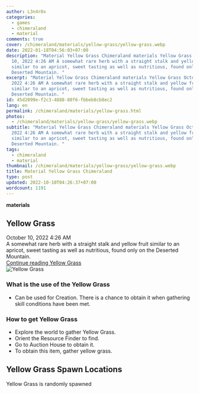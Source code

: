 ```yaml
---
author: L3n4r0x
categories:
  - games
  - chimeraland
  - material
comments: true
cover: /chimeraland/materials/yellow-grass/yellow-grass.webp
date: 2022-01-18T04:56:03+07:00
description: "Material Yellow Grass Chimeraland materials Yellow Grass October
  10, 2022 4:26 AM A somewhat rare herb with a straight stalk and yellow fruit
  similar to an apricot, sweet tasting as well as nutritious, found only on the
  Deserted Mountain. "
excerpt: "Material Yellow Grass Chimeraland materials Yellow Grass October 10,
  2022 4:26 AM A somewhat rare herb with a straight stalk and yellow fruit
  similar to an apricot, sweet tasting as well as nutritious, found only on the
  Deserted Mountain. "
id: 45d2099e-f2c3-4888-80f6-fbbeb8cb8ec2
lang: en
permalink: /chimeraland/materials/yellow-grass.html
photos:
  - /chimeraland/materials/yellow-grass/yellow-grass.webp
subtitle: "Material Yellow Grass Chimeraland materials Yellow Grass October 10,
  2022 4:26 AM A somewhat rare herb with a straight stalk and yellow fruit
  similar to an apricot, sweet tasting as well as nutritious, found only on the
  Deserted Mountain. "
tags:
  - chimeraland
  - material
thumbnail: /chimeraland/materials/yellow-grass/yellow-grass.webp
title: Material Yellow Grass Chimeraland
type: post
updated: 2022-10-10T04:26:37+07:00
wordcount: 1191
---
```


<link
  rel="stylesheet"
  href="https://rawcdn.githack.com/dimaslanjaka/Web-Manajemen/870a349/css/bootstrap-5-3-0-alpha3-wrapper.css"
/>
<section id="bootstrap-wrapper">
  <div data-bs-theme="dark">
    <div
      class="row g-0 border rounded overflow-hidden flex-md-row mb-4 shadow-sm position-relative bg-dark text-light"
    >
      <div class="col p-4 d-flex flex-column position-static">
        <strong class="d-inline-block mb-2 text-success">materials</strong>
        <h2 class="mb-0">Yellow Grass</h2>
        <div class="mb-1 text-muted">October 10, 2022 4:26 AM</div>
        <div class="mb-2 border p-1">
          A somewhat rare herb with a straight stalk and yellow fruit similar to
          an apricot, sweet tasting as well as nutritious, found only on the
          Deserted Mountain.
        </div>
        <a
          href="/chimeraland/materials/yellow-grass.html"
          class="stretched-link d-none text-primary"
          >Continue reading Yellow Grass</a
        >
      </div>
      <div class="col-auto d-none d-md-block d-lg-block">
        <img
          src="https://www.webmanajemen.com/chimeraland/materials/yellow-grass/yellow-grass.webp"
          alt="Yellow Grass"
        />
      </div>
    </div>
    <div class="row">
      <div class="col-lg-6 col-12 mb-2">
        <div class="card">
          <div class="card-body">
            <h3 class="card-title">What is the use of the Yellow Grass</h3>
            <div class="card-text">
              <ul>
                <li>
                  Can be used for Creation. There is a chance to obtain it when
                  gathering skill conditions have been met.
                </li>
              </ul>
            </div>
          </div>
        </div>
      </div>
      <div class="col-lg-6 col-12 mb-2">
        <div class="card">
          <div class="card-body">
            <h3 class="card-title">How to get Yellow Grass</h3>
            <div class="card-text">
              <ul>
                <li>Explore the world to gather Yellow Grass.</li>
                <li>Orient the Resource Finder to find.</li>
                <li>Go to Auction House to obtain it.</li>
                <li>To obtain this item, gather yellow grass.</li>
              </ul>
            </div>
          </div>
        </div>
      </div>
      <div class="col-12 mb-2">
        <h2>Yellow Grass Spawn Locations</h2>
        <p>Yellow Grass is randomly spawned</p>
      </div>
    </div>
  </div>
</section>